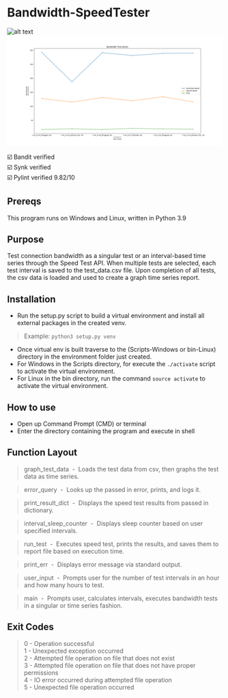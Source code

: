 # Bandwidth-SpeedTester
![alt text](https://github.com/ngimb64/Bandwidth-Speedtester/blob/main/BandwidthSpeedTester.gif?raw=true)
![alt text](https://github.com/ngimb64/Bandwidth-Speedtester/blob/main/TestGraph.png?raw=true)

&#9745;&#65039; Bandit verified<br>
&#9745;&#65039; Synk verified<br>
&#9745;&#65039; Pylint verified 9.82/10

## Prereqs
 This program runs on Windows and Linux, written in Python 3.9

## Purpose
 Test connection bandwidth as a singular test or an interval-based time series through the Speed Test API.
 When multiple tests are selected, each test interval is saved to the test_data.csv file.
 Upon completion of all tests, the csv data is loaded and used to create a graph time series report.

## Installation
- Run the setup.py script to build a virtual environment and install all external packages in the created venv.

> Example: `python3 setup.py venv`

- Once virtual env is built traverse to the (Scripts-Windows or bin-Linux) directory in the environment folder just created.
- For Windows in the Scripts directory, for execute the `./activate` script to activate the virtual environment.
- For Linux in the bin directory, run the command `source activate` to activate the virtual environment.

## How to use
- Open up Command Prompt (CMD) or terminal
- Enter the directory containing the program and execute in shell

## Function Layout
> graph_test_data &nbsp;-&nbsp; Loads the test data from csv, then graphs the test data as time 
> series.

> error_query &nbsp;-&nbsp; Looks up the passed in error, prints, and logs it.

> print_result_dict &nbsp;-&nbsp; Displays the speed test results from passed in dictionary.

> interval_sleep_counter &nbsp;-&nbsp; Displays sleep counter based on user specified intervals.

> run_test &nbsp;-&nbsp; Executes speed test, prints the results, and saves them to report file 
> based on execution time.

> print_err &nbsp;-&nbsp; Displays error message via standard output.

> user_input &nbsp;-&nbsp; Prompts user for the number of test intervals in an hour and how many
> hours to test.

> main &nbsp;-&nbsp; Prompts user, calculates intervals, executes bandwidth tests in a singular or
> time series fashion.

## Exit Codes
> 0 - Operation successful<br>
> 1 - Unexpected exception occurred<br>
> 2 - Attempted file operation on file that does not exist<br>
> 3 - Attempted file operation on file that does not have proper permissions<br>
> 4 - IO error occurred during attempted file operation<br>
> 5 - Unexpected file operation occurred